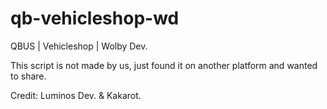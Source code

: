 # qb-vehicleshop-wd
 QBUS | Vehicleshop | Wolby Dev.
 
 This script is not made by us, just found it on another platform and wanted to share.
 
 Credit: Luminos Dev. & Kakarot.
